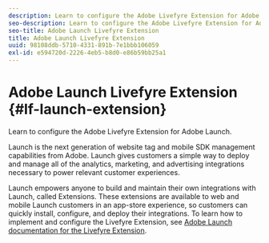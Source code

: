 ```yaml
---
description: Learn to configure the Adobe Livefyre Extension for Adobe Launch.
seo-description: Learn to configure the Adobe Livefyre Extension for Adobe Launch.
seo-title: Adobe Launch Livefyre Extension
title: Adobe Launch Livefyre Extension
uuid: 98108ddb-5710-4331-891b-7e1bbb106059
exl-id: e594720d-2226-4eb5-b8d0-e86b59bb25a1
---
```

# Adobe Launch Livefyre Extension {#lf-launch-extension}

Learn to configure the Adobe Livefyre Extension for Adobe Launch.

Launch is the next generation of website tag and mobile SDK management capabilities from Adobe. Launch gives customers a simple way to deploy and manage all of the analytics, marketing, and advertising integrations necessary to power relevant customer experiences.

Launch empowers anyone to build and maintain their own integrations with Launch, called Extensions. These extensions are available to web and mobile Launch customers in an app-store experience, so customers can quickly install, configure, and deploy their integrations. To learn how to implement and configure the Livefyre Extension, see [Adobe Launch documentation for the Livefyre Extension](https://docs.adobelaunch.com/extension-reference/web/adobe-livefyre-extension).
